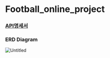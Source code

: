 # Football_online_project

### [API명세서](https://opaque-onion-d3e.notion.site/API-1ec2e3bcb86440739b6782d95018c9f8)

### ERD Diagram
![Untitled](https://github.com/tmdwnsasa/Football_online_project/assets/101966192/a1f45b90-db12-4598-b871-a05ec7db1540)

